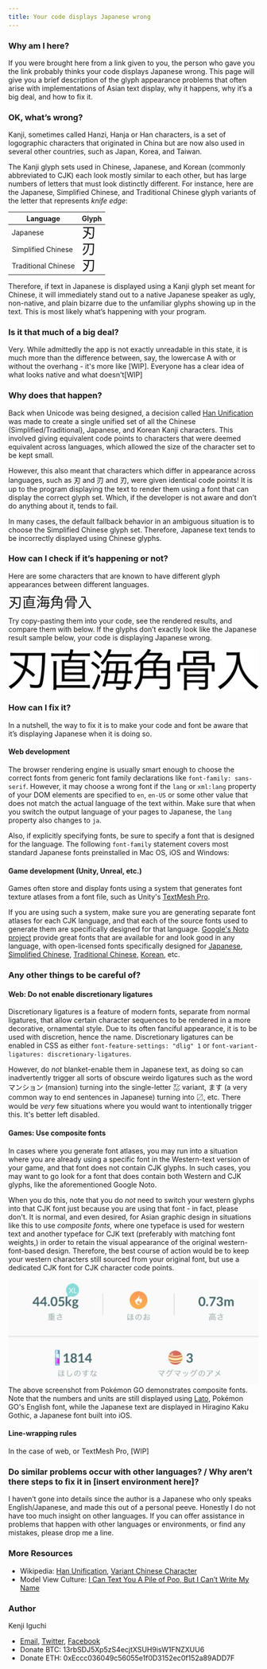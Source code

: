 ```yaml
---
title: Your code displays Japanese wrong
---
```


### Why am I here?

If you were brought here from a link given to you, the person who gave you the link probably thinks your code displays Japanese wrong. This page will give you a brief description of the glyph appearance problems that often arise with implementations of Asian text display, why it happens, why it’s a big deal, and how to fix it.

### OK, what’s wrong?

Kanji, sometimes called Hanzi, Hanja or Han characters, is a set of logographic characters that originated in China but are now also used in several other countries, such as Japan, Korea, and Taiwan.

The Kanji glyph sets used in Chinese, Japanese, and Korean (commonly abbreviated to CJK) each look mostly similar to each other, but has large numbers of letters that must look distinctly different. For instance, here are the Japanese, Simplified Chinese, and Traditional Chinese glyph variants of the letter that represents *knife edge*:

| Language            | Glyph                                                             |
|---------------------|-------------------------------------------------------------------|
| Japanese            | <span class="emkanji" xml:lang="ja" lang="ja">刃</span>           |
| Simplified Chinese  | <span class="emkanji" xml:lang="zh-Hans" lang="zh-Hans">刃</span> |
| Traditional Chinese | <span class="emkanji" xml:lang="zh-Hant" lang="zh-Hant">刃</span> |

Therefore, if text in Japanese is displayed using a Kanji glyph set meant for Chinese, it will immediately stand out to a native Japanese speaker as ugly, non-native, and plain bizarre due to the unfamiliar glyphs showing up in the text. This is most likely what’s happening with your program.

### Is it that much of a big deal?
Very. While admittedly the app is not exactly unreadable in this state, it is much more than the difference between, say, the lowercase A with or without the overhang - it's more like [WIP]. Everyone has a clear idea of what looks native and what doesn't[WIP]

### Why does that happen?

Back when Unicode was being designed, a decision called [Han Unification](https://en.wikipedia.org/wiki/Han_unification) was made to create a single unified set of all the Chinese (Simplified/Traditional), Japanese, and Korean Kanji characters. This involved giving equivalent code points to characters that were deemed equivalent across languages, which allowed the size of the character set to be kept small. 
<style><!-- span.emkanji { font-size: 200%; line-height: 100%;} --></style>
However, this also meant that characters which differ in appearance across languages, such as <span xml:lang="ja" lang="ja">刃</span> and <span  xml:lang="zh-Hans" lang="zh-Hans">刃</span> and <span xml:lang="zh-Hant" lang="zh-Hant">刃</span>, were given identical code points! It is up to the program displaying the text to render them using a font that can display the correct glyph set. Which, if the developer is not aware and don’t do anything about it, tends to fail.

In many cases, the default fallback behavior in an ambiguous situation is to choose the Simplified Chinese glyph set. Therefore, Japanese text tends to be incorrectly displayed using Chinese glyphs.

### How can I check if it’s happening or not?

Here are some characters that are known to have different glyph appearances between different languages.

<span class="emkanji" xml:lang="ja" lang="ja">刃直海角骨入</span>

Try copy-pasting them into your code, see the rendered results, and compare them with below. If the glyphs don’t exactly look like the Japanese result sample below, your code is displaying Japanese wrong.

![刃直海角骨入](img/testtext-correct.png)

### How can I fix it?

In a nutshell, the way to fix it is to make your code and font be aware that it’s displaying Japanese when it is doing so. 

#### Web development

The browser rendering engine is usually smart enough to choose the correct fonts from generic font family declarations like `font-family: sans-serif`. However, it may choose a wrong font if the `lang` or `xml:lang` property of your DOM elements are specified to `en`, `en-US` or some other value that does not match the actual language of the text within. Make sure that when you switch the output language of your pages to Japanese, the `lang` property also changes to `ja`.

Also, if explicitly specifying fonts, be sure to specify a font that is designed for the language. The following `font-family` statement covers most standard Japanese fonts preinstalled in Mac OS, iOS and Windows:

#### Game development (Unity, Unreal, etc.)

Games often store and display fonts using a system that generates font texture atlases from a font file, such as Unity's [TextMesh Pro](http://digitalnativestudios.com/).

If you are using such a system, make sure you are generating separate font atlases for each CJK language, and that each of the source fonts used to generate them are specifically designed for that language. [Google's Noto project](https://www.google.com/get/noto/help/cjk/) provide great fonts that are available for and look good in any language, with open-licensed fonts specifically designed for [Japanese](https://www.google.com/get/noto/#sans-jpan), [Simplified Chinese](https://www.google.com/get/noto/#sans-hans), [Traditional Chinese](https://www.google.com/get/noto/#sans-hant), [Korean](https://www.google.com/get/noto/#sans-kore), etc.

### Any other things to be careful of?

#### Web: Do not enable discretionary ligatures
Discretionary ligatures is a feature of modern fonts, separate from normal ligatures, that allow certain character sequences to be rendered in a more decorative, ornamental style. Due to its often fanciful appearance, it is to be used with discretion, hence the name. Discretionary ligatures can be enabled in CSS as either `font-feature-settings: "dlig" 1` or `font-variant-ligatures: discretionary-ligatures`.

However, do *not* blanket-enable them in Japanese text, as doing so can inadvertently trigger all sorts of obscure weirdo ligatures such as the word <span xml:lang="ja" lang="ja">マンション</span> (mansion) turning into the single-letter <span xml:lang="ja" lang="ja">㍇</span> variant, <span xml:lang="ja" lang="ja">ます</span> (a very common way to end sentences in Japanese) turning into <span xml:lang="ja" lang="ja">〼</span>, etc. There would be *very* few situations where you would want to intentionally trigger this. It's better left disabled.

#### Games: Use composite fonts

In cases where you generate font atlases, you may run into a situation where you are already using a specific font in the Western-text version of your game, and that font does not contain CJK glyphs. In such cases, you may want to go look for a font that does contain both Western and CJK glyphs, like the aforementioned Google Noto. 

When you do this, note that you do *not* need to switch your western glyphs into that CJK font just because you are using that font - in fact, please don't. It is normal, and even desired, for Asian graphic design in situations like this to use *composite fonts*, where one typeface is used for western text and another typeface for CJK text (preferably with matching font weights,) in order to retain the visual appearance of the original western-font-based design. Therefore, the best course of action would be to keep your western characters still sourced from your original font, but use a dedicated CJK font for CJK character code points.

![Screenshot from Pokémon GO demonstrating composite fonts](img/pokemongo.jpg "Screenshot from Pokémon GO demonstrating composite fonts.")
The above screenshot from Pokémon GO demonstrates composite fonts. Note that the numbers and units are still displayed using [Lato](https://fonts.google.com/specimen/Lato), Pokémon GO's English font, while the Japanese text are displayed in Hiragino Kaku Gothic, a Japanese font built into iOS.


#### Line-wrapping rules
In the case of web, or TextMesh Pro, [WIP]

### Do similar problems occur with other languages? / Why aren’t there steps to fix it in [insert environment here]?

I haven’t gone into details since the author is a Japanese who only speaks English/Japanese, and made this out of a personal peeve. Honestly I do not have too much insight on other languages. If you can offer assistance in problems that happen with other languages or environments, or find any mistakes, please drop me a line.

### More Resources

* Wikipedia: [Han Unification](https://en.wikipedia.org/wiki/Han_unification), [Variant Chinese Character](https://en.wikipedia.org/wiki/Variant_Chinese_character)
* Model View Culture: [I Can Text You A Pile of Poo, But I Can’t Write My Name](https://modelviewculture.com/pieces/i-can-text-you-a-pile-of-poo-but-i-cant-write-my-name)

### Author
Kenji Iguchi
* [Email](mailto&#58;%&#54;Ee%65d&#108;&#101;&#64;&#104;eistak%2&#69;%63om), [Twitter](https://twitter.com/needle_e), [Facebook](http://heistak.com/fb)
* Donate BTC: 13rbSDJ5Xp5zS4ecjtXSUH9isW1FNZXUU6
* Donate ETH: 0xEccc036049c56055e1f0D3152ec0f152a89ADD7F 
